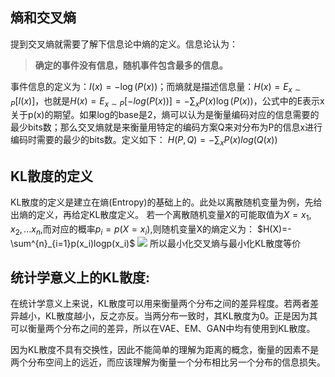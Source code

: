 ## 熵和交叉熵

提到交叉熵就需要了解下信息论中熵的定义。信息论认为：

> **确定的事件没有信息，随机事件包含最多的信息。**

事件信息的定义为：$I(x)=−\log(P(x))$；而熵就是描述信息量：$H(x)=E_{x∼P}[I(x)]$，也就是$H(x)=E_{x∼P}[−log(P(x))]=−\sum_xP(x)\log(P(x))$，公式中的E表示x关于p(x)的期望。如果log的base是2，熵可以认为是衡量编码对应的信息需要的最少bits数；那么交叉熵就是来衡量用特定的编码方案Q来对分布为P的信息x进行编码时需要的最少的bits数。定义如下：  $H(P,Q)=−\sum_xP(x)log(Q(x))$
## KL散度的定义
KL散度的定义是建立在熵(Entropy)的基础上的。此处以离散随机变量为例，先给出熵的定义，再给定KL散度定义。
若一个离散随机变量$X$的可能取值为$X={x_1,x_2,...x_n}$,而对应的概率$p_i=p(X=x_i)$,则随机变量X的熵定义为：
$H(X)=-\sum^{n}_{i=1}p(x_i)logp(x_i)$
![](KL散度推导.png)
所以最小化交叉熵与最小化KL散度等价

## 统计学意义上的KL散度:

在统计学意义上来说，KL散度可以用来衡量两个分布之间的差异程度。若两者差异越小，KL散度越小，反之亦反。当两分布一致时，其KL散度为0。正是因为其可以衡量两个分布之间的差异，所以在VAE、EM、GAN中均有使用到KL散度。

因为KL散度不具有交换性，因此不能简单的理解为距离的概念，衡量的因素不是两个分布空间上的远近，而应该理解为衡量一个分布相比另一个分布的信息损失。